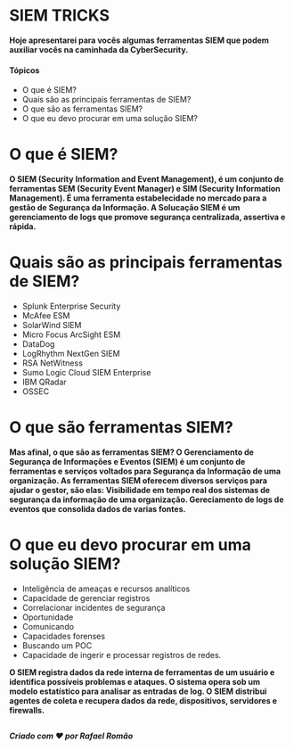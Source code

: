 <h1>SIEM TRICKS</h1>

<strong>Hoje apresentarei para vocês algumas ferramentas SIEM que podem auxiliar vocês na caminhada da CyberSecurity.</strong>
  <br>
    <h4>Tópicos</h4>
    
   * O que é SIEM?
   * Quais são as principais ferramentas de SIEM?
   * O que são as ferramentas SIEM?
   * O que eu devo procurar em uma solução SIEM?

<h1>O que é SIEM?</h1>
  
  <strong> O SIEM (Security Information and Event Management), é um conjunto de ferramentas SEM (Security Event Manager) e SIM (Security Information Management). É uma ferramenta estabelecidade no mercado para a gestão de Segurança da Informação. A Solucação SIEM é um gerenciamento de logs que promove segurança centralizada, assertiva e rápida.</strong>
  
<h1>Quais são as principais ferramentas de SIEM?</h1>

  * Splunk Enterprise Security
  * McAfee ESM
  * SolarWind SIEM
  * Micro Focus ArcSight ESM
  * DataDog
  * LogRhythm NextGen SIEM
  * RSA NetWitness
  * Sumo Logic Cloud SIEM Enterprise
  * IBM QRadar
  * OSSEC

<h1>O que são ferramentas SIEM?</h1>

  <strong>Mas afinal, o que são as ferramentas SIEM? O Gerenciamento de Segurança de Informações e Eventos (SIEM) é um conjunto de ferramentas e serviços voltados para Segurança da Informação de uma organização. As ferramentas SIEM oferecem diversos serviços para ajudar o gestor, são elas: Visibilidade em tempo real dos sistemas de segurança da informação de uma organização. Gereciamento de logs de eventos que consolida dados de varias fontes.</strong>
  
<h1>O que eu devo procurar em uma solução SIEM?</h1>

  * Inteligência de ameaças e recursos analíticos
  * Capacidade de gerenciar registros
  * Correlacionar incidentes de segurança
  * Oportunidade
  * Comunicando
  * Capacidades forenses
  * Buscando um POC
  * Capacidade de ingerir e processar registros de redes.

<strong>O SIEM registra dados da rede interna de ferramentas de um usuário e identifica possíveis problemas e ataques. O sistema opera sob um modelo estatístico para analisar as entradas de log. O SIEM distribui agentes de coleta e recupera dados da rede, dispositivos, servidores e firewalls.</strong>

<h2></h2>

<h5>Criado com ❤️ por Rafael Romão</h5>
